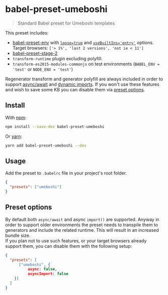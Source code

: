 # babel-preset-umeboshi

> Standard Babel preset for Umeboshi templates

This preset includes:

* [babel-preset-env](https://github.com/babel/babel/tree/master/experimental/babel-preset-env) with [`loose=true`](https://github.com/babel/babel/tree/master/experimental/babel-preset-env#modules) and [`useBuiltIns='entry'`](https://github.com/babel/babel/tree/master/experimental/babel-preset-env#usebuiltins) options. Target browsers: `['> 1%', 'last 2 versions', 'not ie < 11']`
* [babel-preset-stage-2](https://github.com/babel/babel/tree/master/packages/babel-preset-stage-2)
* `transform-runtime` plugin excluding polyfill.
* `transform-es2015-modules-commonjs` on test environments (`BABEL_ENV = 'test'` or `NODE_ENV = 'test'`)

Regenerator transform and generator polyfill are always included in order to support [async/await](https://developer.mozilla.org/en-US/docs/Web/JavaScript/Reference/Statements/async_function) and [dynamic imports](https://developer.mozilla.org/en-US/docs/Web/JavaScript/Reference/Statements/async_function). If you won't use these features and wish to save some KB you can disable them via [preset options](#preset-options).

## Install

With [npm](https://www.npmjs.com):

```sh
npm install --save-dev babel-preset-umeboshi
```

Or [yarn](https://yarnpkg.com):

```sh
yarn add babel-preset-umeboshi --dev
```

## Usage

Add the preset to `.babelrc` file in your project's root folder.

```json
{
  "presets": ["umeboshi"]
}
```

## Preset options

By default both `async/await` and async `import()` are supported. Anyway in order to support older environments the preset needs to transpile them to generators and include the related runtime. This will result in an increased bundle size.  
If you plan not to use such features, or your target browsers already support them, you can disable them with the following setup:

```json
{
  "presets": [
      ["umeboshi", {
          async: false,
          asyncImport: false
    }]
  ]
}
```